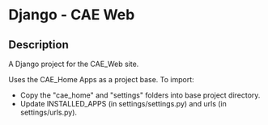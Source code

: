 # Django - CAE Web

## Description

A Django project for the CAE_Web site.

Uses the CAE_Home Apps as a project base. To import:
* Copy the "cae_home" and "settings" folders into base project directory.
* Update INSTALLED_APPS (in settings/settings.py) and urls (in settings/urls.py).
